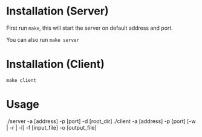 # Installation (Server)

First run `make`, this will start the server on default address and port.

You can also run `make server`

# Installation (Client)

`make client`

# Usage

./server -a [address] -p [port] -d [root_dir]
./client -a [address] -p [port] [-w | -r | -l] -f [input_file] -o [output_file]
